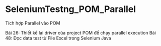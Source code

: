 # SeleniumTestng_POM_Parallel
Tích hợp Parallel vào POM

Bài 26: Thiết kế lại driver của project POM để chạy parallel execution
Bài 48: Đọc data test từ File Excel trong Selenium Java

